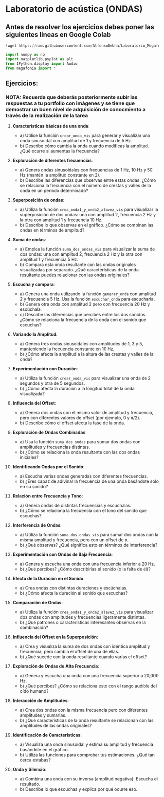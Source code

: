# Laboratorio de acústica (ONDAS)

## Antes de resolver los ejercicios debes poner las siguientes líneas en Google Colab

```python
!wget https://raw.githubusercontent.com/AlfonsoDeUna/Laboratorio_Megafonia/main/acustics/megafonia.py

import numpy as np
import matplotlib.pyplot as plt
from IPython.display import Audio
from megafonia import *

```

## Ejercicios: 

### NOTA: Recuerda que deberás posteriormente subir las respuestas a tu portfolio con imágenes y se tiene que demostrar un buen nivel de adquisición de conocmiento a través de la realización de la tarea

1. **Características básicas de una onda**:
    - a) Utilice la función `crear_onda_vis` para generar y visualizar una onda sinusoidal con amplitud de 1 y frecuencia de 5 Hz. 
    - b) Describe cómo cambia la onda cuando modificas la amplitud. ¿Qué ocurre si aumentas la frecuencia?
    
2. **Exploración de diferentes frecuencias**:
    - a) Genera ondas sinusoidales con frecuencias de 1 Hz, 10 Hz y 50 Hz (mantén la amplitud constante en 2). 
    - b) Describe las diferencias que observas entre estas ondas. ¿Cómo se relaciona la frecuencia con el número de crestas y valles de la onda en un periodo determinado?

3. **Superposición de ondas**:
    - a) Utiliza la función `crea_onda1_y_onda2_alavez_vis` para visualizar la superposición de dos ondas: una con amplitud 2, frecuencia 2 Hz y la otra con amplitud 1 y frecuencia 10 Hz.
    - b) Describe lo que observas en el gráfico. ¿Cómo se combinan las ondas en términos de amplitud?

4. **Suma de ondas**:
    - a) Emplea la función `suma_dos_ondas_vis` para visualizar la suma de dos ondas: una con amplitud 2, frecuencia 2 Hz y la otra con amplitud 1 y frecuencia 5 Hz.
    - b) Compara esta onda resultante con las ondas originales visualizadas por separado. ¿Qué características de la onda resultante puedes relacionar con las ondas originales?

5. **Escucha y compara**:
    - a) Genera una onda utilizando la función `generar_onda` con amplitud 2 y frecuencia 5 Hz. Usa la función `escuchar_onda` para escucharla.
    - b) Genera otra onda con amplitud 2 pero con frecuencia 20 Hz y escúchala. 
    - c) Describe las diferencias que percibes entre los dos sonidos. ¿Cómo se relaciona la frecuencia de la onda con el sonido que escuchas?

6. **Variando la Amplitud**:
    - a) Genera tres ondas sinusoidales con amplitudes de 1, 3 y 5, manteniendo la frecuencia constante en 10 Hz.
    - b) ¿Cómo afecta la amplitud a la altura de las crestas y valles de la onda?

7. **Experimentación con Duración**:
    - a) Utiliza la función `crear_onda_vis` para visualizar una onda de 2 segundos y otra de 5 segundos. 
    - b) ¿Cómo afecta la duración a la longitud total de la onda visualizada?

8. **Influencia del Offset**:
    - a) Genera dos ondas con el mismo valor de amplitud y frecuencia, pero con diferentes valores de offset (por ejemplo, 0 y π/2).
    - b) Describe cómo el offset afecta la fase de la onda.

9. **Exploración de Ondas Combinadas**:
    - a) Usa la función `suma_dos_ondas` para sumar dos ondas con amplitudes y frecuencias distintas.
    - b) ¿Cómo se relaciona la onda resultante con las dos ondas iniciales?

10. **Identificando Ondas por el Sonido**:
    - a) Escucha varias ondas generadas con diferentes frecuencias.
    - b) ¿Eres capaz de adivinar la frecuencia de una onda basándote solo en su sonido?

11. **Relación entre Frecuencia y Tono**:
    - a) Genera ondas de distintas frecuencias y escúchalas.
    - b) ¿Cómo se relaciona la frecuencia con el tono del sonido que escuchas?

12. **Interferencia de Ondas**:
    - a) Utiliza la función `suma_dos_ondas_vis` para sumar dos ondas con la misma amplitud y frecuencia, pero con un offset de π.
    - b) ¿Qué observas? ¿Qué significa esto en términos de interferencia?

13. **Experimentación con Ondas de Baja Frecuencia**:
    - a) Genera y escucha una onda con una frecuencia inferior a 20 Hz.
    - b) ¿Qué percibes? ¿Cómo describirías el sonido (o la falta de él)?

14. **Efecto de la Duración en el Sonido**:
    - a) Crea ondas con distintas duraciones y escúchalas.
    - b) ¿Cómo afecta la duración al sonido que escuchas?

15. **Comparación de Ondas**:
    - a) Utiliza la función `crea_onda1_y_onda2_alavez_vis` para visualizar dos ondas con amplitudes y frecuencias ligeramente distintas.
    - b) ¿Qué patrones o características interesantes observas en la combinación?

16. **Influencia del Offset en la Superposición**:
    - a) Crea y visualiza la suma de dos ondas con idéntica amplitud y frecuencia, pero cambia el offset de una de ellas.
    - b) ¿Qué sucede con la onda resultante cuando varías el offset?

17. **Exploración de Ondas de Alta Frecuencia**:
    - a) Genera y escucha una onda con una frecuencia superior a 20,000 Hz.
    - b) ¿Qué percibes? ¿Cómo se relaciona esto con el rango audible del oído humano?

18. **Interacción de Amplitudes**:
    - a) Crea dos ondas con la misma frecuencia pero con diferentes amplitudes y sumarlas.
    - b) ¿Qué características de la onda resultante se relacionan con las amplitudes de las ondas originales?

19. **Identificación de Características**:
    - a) Visualiza una onda sinusoidal y estima su amplitud y frecuencia basándote en el gráfico.
    - b) Utiliza las funciones para comprobar tus estimaciones. ¿Qué tan cerca estabas?

20. **Onda y Silencio**:
    - a) Combina una onda con su inversa (amplitud negativa). Escucha el resultado.
    - b) Describe lo que escuchas y explica por qué ocurre eso.

